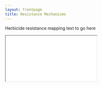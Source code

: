 ```yaml
---
layout: frontpage
title: Resistance Mechanisms
---
```


Herbicide resistance mapping text to go here

<iframe src="assets/Map1/map1.html"> </iframe>
